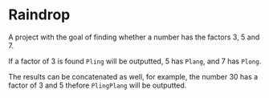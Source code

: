 # Raindrop

A project with the goal of finding whether a number has the factors 3, 5 and 7.

If a factor of 3 is found `Pling` will be outputted, 5 has `Plang`, and 7 has `Plong`.

The results can be concatenated as well, for example, the number 30 has a factor of 3 and 5 thefore `PlingPlang` will be outputted.
